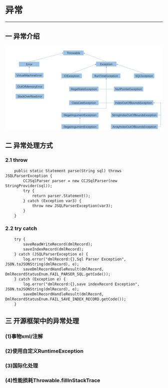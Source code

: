 # 异常
---
## 一 异常介绍
![exception](picture/exception.PNG)
## 二 异常处理方式
### 2.1 throw
    
        public static Statement parse(String sql) throws JSQLParserException {
            CCJSqlParser parser = new CCJSqlParser(new StringProvider(sql));
            try {
                return parser.Statement();
            } catch (Exception var3) {
                throw new JSQLParserException(var3);
            }
        }
    
### 2.2 try catch
    
        try {
            saveReadWriteRecord(dmlRecord);
            saveIndexRecord(dmlRecord);
        } catch (JSQLParserException e) {
            log.error("dmlRecord:{},Sql Parser Exception", JSON.toJSONString(dmlRecord), e);
            saveDmlRecordHandleResult(dmlRecord, DmlRecordStatusEnum.FAIL_PARSER_SQL.getCode());
        } catch (Exception e) {
            log.error("dmlRecord:{},save indexRecord Exception", JSON.toJSONString(dmlRecord), e);
            saveDmlRecordHandleResult(dmlRecord, DmlRecordStatusEnum.FAIL_SAVE_INDEX_RECORD.getCode());
        }
    
## 三 开源框架中的异常处理
### (1)事物xml/注解
### (2)使用自定义RuntimeException
### (3)国际化处理
### (4)性能损耗Throwable.fillInStackTrace
